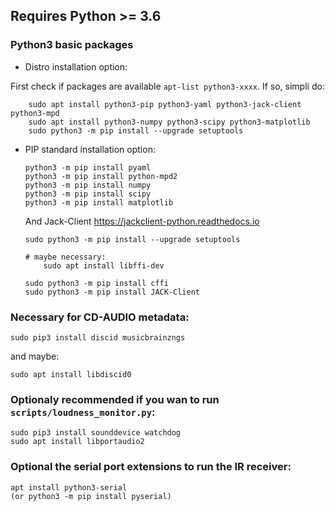 ## Requires Python >= 3.6

### Python3 basic packages

- Distro installation option:

First check if packages are available `apt-list python3-xxxx`. If so, simpli do:

```
    sudo apt install python3-pip python3-yaml python3-jack-client python3-mpd
    sudo apt install python3-numpy python3-scipy python3-matplotlib
    sudo python3 -m pip install --upgrade setuptools
```

- PIP standard installation option:

    ```
    python3 -m pip install pyaml
    python3 -m pip install python-mpd2
    python3 -m pip install numpy
    python3 -m pip install scipy
    python3 -m pip install matplotlib
    ```

  And Jack-Client
  https://jackclient-python.readthedocs.io

    ```
    sudo python3 -m pip install --upgrade setuptools
    
    # maybe necessary:
        sudo apt install libffi-dev
    
    sudo python3 -m pip install cffi
    sudo python3 -m pip install JACK-Client
    ```

### Necessary for CD-AUDIO metadata:

    sudo pip3 install discid musicbrainzngs

and maybe:

    sudo apt install libdiscid0

### Optionaly recommended if you wan to run `scripts/loudness_monitor.py`:

    sudo pip3 install sounddevice watchdog
    sudo apt install libportaudio2
    
### Optional the serial port extensions to run the IR receiver:

    apt install python3-serial
    (or python3 -m pip install pyserial)

